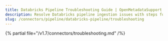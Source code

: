 ```yaml
---
title: Databricks Pipeline Troubleshooting Guide | OpenMetadataSupport
description: Resolve Databricks pipeline ingestion issues with steps for connection validation, credential checks, and YAML config review.
slug: /connectors/pipeline/databricks-pipeline/troubleshooting
---
```


{% partial file="/v1.7/connectors/troubleshooting.md" /%}
